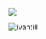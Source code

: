 ![](https://komarev.com/ghpvc/?username=VERIFIEDreality&style=for-the-badge&label=&color=grey)







![ivantill](https://github.com/user-attachments/assets/7bc73638-a204-45ee-9f6a-a24423b276d9)
